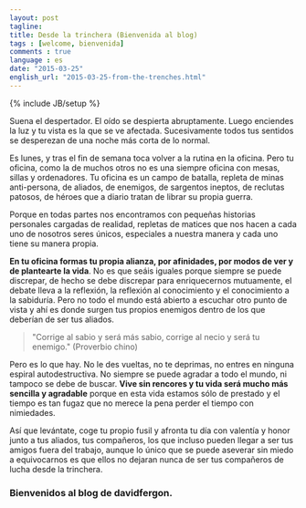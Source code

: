 ```yaml
---
layout: post
tagline: 
title: Desde la trinchera (Bienvenida al blog)
tags : [welcome, bienvenida]
comments : true
language : es
date: "2015-03-25"
english_url: "2015-03-25-from-the-trenches.html"
---
```

{% include JB/setup %}

Suena el despertador. El oído se despierta abruptamente. Luego enciendes la luz y tu vista es la que se ve afectada. Sucesivamente todos tus sentidos se desperezan de una noche más corta de lo normal.

Es lunes, y tras el fin de semana toca volver a la rutina en la oficina. Pero tu oficina, como la de muchos otros no es una siempre oficina con mesas, sillas y ordenadores. Tu oficina es un campo de batalla, repleta de minas anti-persona, de aliados, de enemigos, de sargentos ineptos, de reclutas patosos, de héroes que a diario tratan de librar su propia guerra.

Porque en todas partes nos encontramos con pequeñas historias personales cargadas de realidad, repletas de matices que nos hacen a cada uno de nosotros seres únicos, especiales a nuestra manera y cada uno tiene su manera propia.

**En tu oficina formas tu propia alianza, por afinidades, por modos de ver y de plantearte la vida**. No es que seáis iguales porque siempre se puede discrepar, de hecho se debe discrepar para enriquecernos mutuamente, el debate lleva a la reflexión, la reflexión al conocimiento y el conocimiento a la sabiduría. Pero no todo el mundo está abierto a escuchar otro punto de vista y ahí es donde surgen tus propios enemigos dentro de los que deberían de ser tus aliados.

> "Corrige al sabio y será más sabio, corrige al necio y será tu enemigo." (Proverbio chino)

Pero es lo que hay. No le des vueltas, no te deprimas, no entres en ninguna espiral autodestructiva. No siempre se puede agradar a todo el mundo, ni tampoco se debe de buscar. **Vive sin rencores y tu vida será mucho más sencilla y agradable** porque en esta vida estamos sólo de prestado y el tiempo es tan fugaz que no merece la pena perder el tiempo con nimiedades.

Así que levántate, coge tu propio fusil y afronta tu día con valentía y honor junto a tus aliados, tus compañeros, los que incluso pueden llegar a ser tus amigos fuera del trabajo, aunque lo único que se puede aseverar sin miedo a equivocarnos es que ellos no dejaran nunca de ser tus compañeros de lucha desde la trinchera.

### Bienvenidos al blog de davidfergon.
